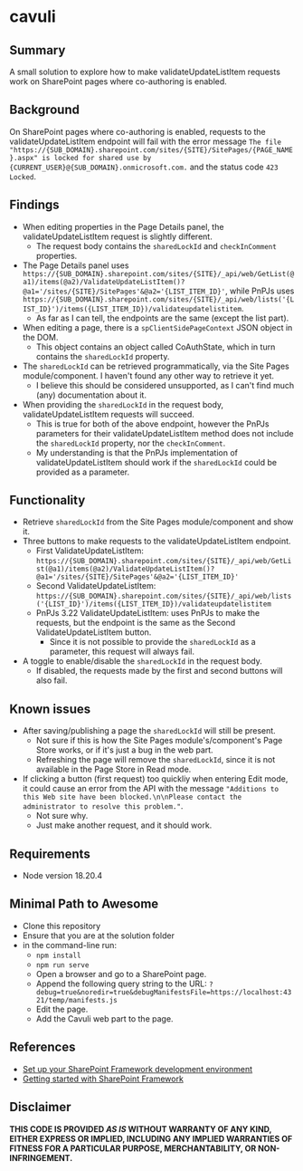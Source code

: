 # cavuli

## Summary
A small solution to explore how to make validateUpdateListItem requests work on SharePoint pages where co-authoring is enabled. 

## Background
On SharePoint pages where co-authoring is enabled, requests to the validateUpdateListItem endpoint will fail with the error message ``The file "https://{SUB_DOMAIN}.sharepoint.com/sites/{SITE}/SitePages/{PAGE_NAME}.aspx" is locked for shared use by {CURRENT_USER}@{SUB_DOMAIN}.onmicrosoft.com.`` and the status code ``423 Locked``.

## Findings
- When editing properties in the Page Details panel, the validateUpdateListItem request is slightly different.
  - The request body contains the ``sharedLockId`` and ``checkInComment`` properties.
- The Page Details panel uses ``https://{SUB_DOMAIN}.sharepoint.com/sites/{SITE}/_api/web/GetList(@a1)/items(@a2)/ValidateUpdateListItem()?@a1='/sites/{SITE}/SitePages'&@a2='{LIST_ITEM_ID}'``, while PnPJs uses ``https://{SUB_DOMAIN}.sharepoint.com/sites/{SITE}/_api/web/lists('{LIST_ID}')/items({LIST_ITEM_ID})/validateupdatelistitem``. 
  - As far as I can tell, the endpoints are the same (except the list part).
- When editing a page, there is a ``spClientSidePageContext`` JSON object in the DOM.
  - This object contains an object called CoAuthState, which in turn contains the ``sharedLockId`` property.
- The ``sharedLockId`` can be retrieved programmatically, via the Site Pages module/component. I haven't found any other way to retrieve it yet.
  - I believe this should be considered unsupported, as I can't find much (any) documentation about it.
- When providing the ``sharedLockId`` in the request body, validateUpdateListItem requests will succeed.
  - This is true for both of the above endpoint, however the PnPJs parameters for their validateUpdateListItem method does not include the ``sharedLockId`` property, nor the ``checkInComment``.
  - My understanding is that the PnPJs implementation of validateUpdateListItem should work if the ``sharedLockId`` could be provided as a parameter.

## Functionality
- Retrieve ``sharedLockId`` from the Site Pages module/component and show it.
- Three buttons to make requests to the validateUpdateListItem endpoint. 
  - First ValidateUpdateListItem: ``https://{SUB_DOMAIN}.sharepoint.com/sites/{SITE}/_api/web/GetList(@a1)/items(@a2)/ValidateUpdateListItem()?@a1='/sites/{SITE}/SitePages'&@a2='{LIST_ITEM_ID}'``
  - Second ValidateUpdateListItem: ``https://{SUB_DOMAIN}.sharepoint.com/sites/{SITE}/_api/web/lists('{LIST_ID}')/items({LIST_ITEM_ID})/validateupdatelistitem``
  - PnPJs 3.22 ValidateUpdateListItem: uses PnPJs to make the requests, but the endpoint is the same as the Second ValidateUpdateListItem button.
    - Since it is not possible to provide the ``sharedLockId`` as a parameter, this request will always fail.
- A toggle to enable/disable the ``sharedLockId`` in the request body.
  - If disabled, the requests made by the first and second buttons will also fail.

## Known issues
- After saving/publishing a page the ``sharedLockId`` will still be present.
  - Not sure if this is how the Site Pages module's/component's Page Store works, or if it's just a bug in the web part.
  - Refreshing the page will remove the ``sharedLockId``, since it is not available in the Page Store in Read mode.
- If clicking a button (first request) too quickliy when entering Edit mode, it could cause an error from the API with the message ``"Additions to this Web site have been blocked.\n\nPlease contact the administrator to resolve this problem."``.
  - Not sure why.
  - Just make another request, and it should work.


## Requirements
- Node version 18.20.4

## Minimal Path to Awesome
- Clone this repository
- Ensure that you are at the solution folder
- in the command-line run:
  - ``npm install``
  - ``npm run serve``
  - Open a browser and go to a SharePoint page.
  - Append the following query string to the URL: ``?debug=true&noredir=true&debugManifestsFile=https://localhost:4321/temp/manifests.js``
  - Edit the page.
  - Add the Cavuli web part to the page.

## References
- [Set up your SharePoint Framework development environment](https://learn.microsoft.com/en-us/sharepoint/dev/spfx/set-up-your-development-environment)
- [Getting started with SharePoint Framework](https://docs.microsoft.com/en-us/sharepoint/dev/spfx/set-up-your-developer-tenant)

## Disclaimer
**THIS CODE IS PROVIDED _AS IS_ WITHOUT WARRANTY OF ANY KIND, EITHER EXPRESS OR IMPLIED, INCLUDING ANY IMPLIED WARRANTIES OF FITNESS FOR A PARTICULAR PURPOSE, MERCHANTABILITY, OR NON-INFRINGEMENT.**
